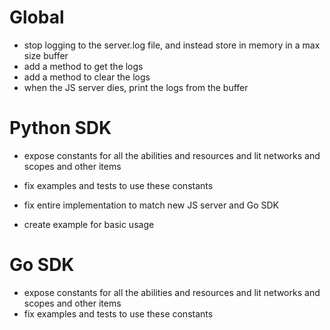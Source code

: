 # Global

- stop logging to the server.log file, and instead store in memory in a max size buffer
- add a method to get the logs
- add a method to clear the logs
- when the JS server dies, print the logs from the buffer

# Python SDK

- expose constants for all the abilities and resources and lit networks and scopes and other items
- fix examples and tests to use these constants

- fix entire implementation to match new JS server and Go SDK
- create example for basic usage

# Go SDK

- expose constants for all the abilities and resources and lit networks and scopes and other items
- fix examples and tests to use these constants
